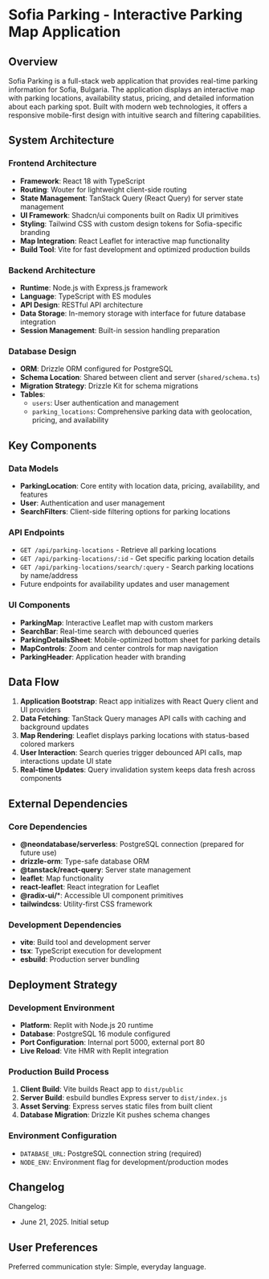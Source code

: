 # Sofia Parking - Interactive Parking Map Application

## Overview

Sofia Parking is a full-stack web application that provides real-time parking information for Sofia, Bulgaria. The application displays an interactive map with parking locations, availability status, pricing, and detailed information about each parking spot. Built with modern web technologies, it offers a responsive mobile-first design with intuitive search and filtering capabilities.

## System Architecture

### Frontend Architecture
- **Framework**: React 18 with TypeScript
- **Routing**: Wouter for lightweight client-side routing
- **State Management**: TanStack Query (React Query) for server state management
- **UI Framework**: Shadcn/ui components built on Radix UI primitives
- **Styling**: Tailwind CSS with custom design tokens for Sofia-specific branding
- **Map Integration**: React Leaflet for interactive map functionality
- **Build Tool**: Vite for fast development and optimized production builds

### Backend Architecture
- **Runtime**: Node.js with Express.js framework
- **Language**: TypeScript with ES modules
- **API Design**: RESTful API architecture
- **Data Storage**: In-memory storage with interface for future database integration
- **Session Management**: Built-in session handling preparation

### Database Design
- **ORM**: Drizzle ORM configured for PostgreSQL
- **Schema Location**: Shared between client and server (`shared/schema.ts`)
- **Migration Strategy**: Drizzle Kit for schema migrations
- **Tables**:
  - `users`: User authentication and management
  - `parking_locations`: Comprehensive parking data with geolocation, pricing, and availability

## Key Components

### Data Models
- **ParkingLocation**: Core entity with location data, pricing, availability, and features
- **User**: Authentication and user management
- **SearchFilters**: Client-side filtering options for parking locations

### API Endpoints
- `GET /api/parking-locations` - Retrieve all parking locations
- `GET /api/parking-locations/:id` - Get specific parking location details
- `GET /api/parking-locations/search/:query` - Search parking locations by name/address
- Future endpoints for availability updates and user management

### UI Components
- **ParkingMap**: Interactive Leaflet map with custom markers
- **SearchBar**: Real-time search with debounced queries
- **ParkingDetailsSheet**: Mobile-optimized bottom sheet for parking details
- **MapControls**: Zoom and center controls for map navigation
- **ParkingHeader**: Application header with branding

## Data Flow

1. **Application Bootstrap**: React app initializes with React Query client and UI providers
2. **Data Fetching**: TanStack Query manages API calls with caching and background updates
3. **Map Rendering**: Leaflet displays parking locations with status-based colored markers
4. **User Interaction**: Search queries trigger debounced API calls, map interactions update UI state
5. **Real-time Updates**: Query invalidation system keeps data fresh across components

## External Dependencies

### Core Dependencies
- **@neondatabase/serverless**: PostgreSQL connection (prepared for future use)
- **drizzle-orm**: Type-safe database ORM
- **@tanstack/react-query**: Server state management
- **leaflet**: Map functionality
- **react-leaflet**: React integration for Leaflet
- **@radix-ui/***: Accessible UI component primitives
- **tailwindcss**: Utility-first CSS framework

### Development Dependencies
- **vite**: Build tool and development server
- **tsx**: TypeScript execution for development
- **esbuild**: Production server bundling

## Deployment Strategy

### Development Environment
- **Platform**: Replit with Node.js 20 runtime
- **Database**: PostgreSQL 16 module configured
- **Port Configuration**: Internal port 5000, external port 80
- **Live Reload**: Vite HMR with Replit integration

### Production Build Process
1. **Client Build**: Vite builds React app to `dist/public`
2. **Server Build**: esbuild bundles Express server to `dist/index.js`
3. **Asset Serving**: Express serves static files from built client
4. **Database Migration**: Drizzle Kit pushes schema changes

### Environment Configuration
- `DATABASE_URL`: PostgreSQL connection string (required)
- `NODE_ENV`: Environment flag for development/production modes

## Changelog

Changelog:
- June 21, 2025. Initial setup

## User Preferences

Preferred communication style: Simple, everyday language.